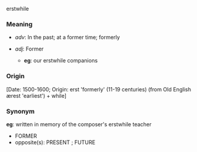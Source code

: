erstwhile
### Meaning
+ _adv_: In the past; at a former time; formerly

+ _adj_: Former
	+ __eg__: our erstwhile companions

### Origin

[Date: 1500-1600; Origin: erst 'formerly' (11-19 centuries) (from Old English ærest 'earliest') + while]

### Synonym

__eg__: written in memory of the composer's erstwhile teacher

+ FORMER
+ opposite(s): PRESENT ; FUTURE


